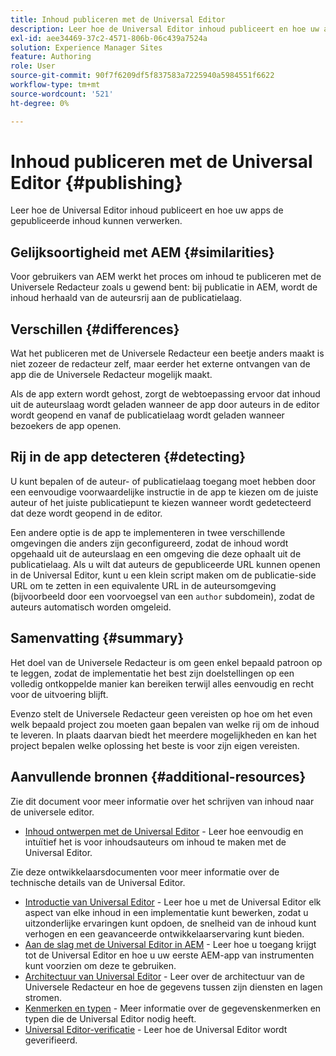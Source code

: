 ```yaml
---
title: Inhoud publiceren met de Universal Editor
description: Leer hoe de Universal Editor inhoud publiceert en hoe uw apps de gepubliceerde inhoud kunnen verwerken.
exl-id: aee34469-37c2-4571-806b-06c439a7524a
solution: Experience Manager Sites
feature: Authoring
role: User
source-git-commit: 90f7f6209df5f837583a7225940a5984551f6622
workflow-type: tm+mt
source-wordcount: '521'
ht-degree: 0%

---
```



# Inhoud publiceren met de Universal Editor {#publishing}

Leer hoe de Universal Editor inhoud publiceert en hoe uw apps de gepubliceerde inhoud kunnen verwerken.

## Gelijksoortigheid met AEM {#similarities}

Voor gebruikers van AEM werkt het proces om inhoud te publiceren met de Universele Redacteur zoals u gewend bent: bij publicatie in AEM, wordt de inhoud herhaald van de auteursrij aan de publicatielaag.

## Verschillen {#differences}

Wat het publiceren met de Universele Redacteur een beetje anders maakt is niet zozeer de redacteur zelf, maar eerder het externe ontvangen van de app die de Universele Redacteur mogelijk maakt.

Als de app extern wordt gehost, zorgt de webtoepassing ervoor dat inhoud uit de auteurslaag wordt geladen wanneer de app door auteurs in de editor wordt geopend en vanaf de publicatielaag wordt geladen wanneer bezoekers de app openen.

## Rij in de app detecteren {#detecting}

U kunt bepalen of de auteur- of publicatielaag toegang moet hebben door een eenvoudige voorwaardelijke instructie in de app te kiezen om de juiste auteur of het juiste publicatiepunt te kiezen wanneer wordt gedetecteerd dat deze wordt geopend in de editor.

Een andere optie is de app te implementeren in twee verschillende omgevingen die anders zijn geconfigureerd, zodat de inhoud wordt opgehaald uit de auteurslaag en een omgeving die deze ophaalt uit de publicatielaag. Als u wilt dat auteurs de gepubliceerde URL kunnen openen in de Universal Editor, kunt u een klein script maken om de publicatie-side URL om te zetten in een equivalente URL in de auteursomgeving (bijvoorbeeld door een voorvoegsel van een `author` subdomein), zodat de auteurs automatisch worden omgeleid.

## Samenvatting {#summary}

Het doel van de Universele Redacteur is om geen enkel bepaald patroon op te leggen, zodat de implementatie het best zijn doelstellingen op een volledig ontkoppelde manier kan bereiken terwijl alles eenvoudig en recht voor de uitvoering blijft.

Evenzo stelt de Universele Redacteur geen vereisten op hoe om het even welk bepaald project zou moeten gaan bepalen van welke rij om de inhoud te leveren. In plaats daarvan biedt het meerdere mogelijkheden en kan het project bepalen welke oplossing het beste is voor zijn eigen vereisten.

## Aanvullende bronnen {#additional-resources}

Zie dit document voor meer informatie over het schrijven van inhoud naar de universele editor.

* [Inhoud ontwerpen met de Universal Editor](authoring.md) - Leer hoe eenvoudig en intuïtief het is voor inhoudsauteurs om inhoud te maken met de Universal Editor.

Zie deze ontwikkelaarsdocumenten voor meer informatie over de technische details van de Universal Editor.

* [Introductie van Universal Editor](/help/implementing/universal-editor/introduction.md) - Leer hoe u met de Universal Editor elk aspect van elke inhoud in een implementatie kunt bewerken, zodat u uitzonderlijke ervaringen kunt opdoen, de snelheid van de inhoud kunt verhogen en een geavanceerde ontwikkelaarservaring kunt bieden.
* [Aan de slag met de Universal Editor in AEM](/help/implementing/universal-editor/getting-started.md) - Leer hoe u toegang krijgt tot de Universal Editor en hoe u uw eerste AEM-app van instrumenten kunt voorzien om deze te gebruiken.
* [Architectuur van Universal Editor](/help/implementing/universal-editor/architecture.md) - Leer over de architectuur van de Universele Redacteur en hoe de gegevens tussen zijn diensten en lagen stromen.
* [Kenmerken en typen](/help/implementing/universal-editor/attributes-types.md) - Meer informatie over de gegevenskenmerken en typen die de Universal Editor nodig heeft.
* [Universal Editor-verificatie](/help/implementing/universal-editor/authentication.md) - Leer hoe de Universal Editor wordt geverifieerd.
